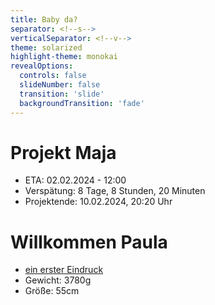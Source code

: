 ```yaml
---
title: Baby da?
separator: <!--s-->
verticalSeparator: <!--v-->
theme: solarized
highlight-theme: monokai
revealOptions:
  controls: false
  slideNumber: false
  transition: 'slide'
  backgroundTransition: 'fade'
---
```


<!--s-->
# Projekt Maja 

* ETA: 02.02.2024 - 12:00
* Verspätung: 8 Tage, 8 Stunden, 20 Minuten
* Projektende: 10.02.2024, 20:20 Uhr

<!--s-->
# Willkommen Paula

* [ein erster Eindruck](https://photos.google.com/share/AF1QipNvHOiBj4mMh7aPzcHk0GUY7xhFfzE6TH1453pf5YviB7GJOMvS6vnmNNOT31BndQ/photo/AF1QipOCfX5oGnTbtql_yXIKfLbOHe6O9auEoe90sMle?key=aHBOZVZDUVJuRXBWS0FCUTJqU3FFa1VJbzJFOUV3)
* Gewicht: 3780g
* Größe: 55cm



